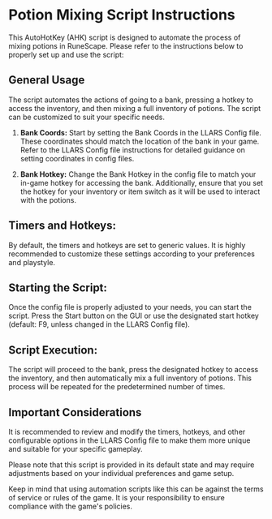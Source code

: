 # Potion Mixing Script Instructions
This AutoHotKey (AHK) script is designed to automate the process of mixing potions in RuneScape. Please refer to the instructions below to properly set up and use the script:

## General Usage
The script automates the actions of going to a bank, pressing a hotkey to access the inventory, and then mixing a full inventory of potions. The script can be customized to suit your specific needs.

1. **Bank Coords:**
Start by setting the Bank Coords in the LLARS Config file. These coordinates should match the location of the bank in your game. Refer to the LLARS Config file instructions for detailed guidance on setting coordinates in config files.

2. **Bank Hotkey:**
Change the Bank Hotkey in the config file to match your in-game hotkey for accessing the bank. Additionally, ensure that you set the hotkey for your inventory or item switch as it will be used to interact with the potions.

## Timers and Hotkeys: 
By default, the timers and hotkeys are set to generic values. It is highly recommended to customize these settings according to your preferences and playstyle.

## Starting the Script: 
Once the config file is properly adjusted to your needs, you can start the script. Press the Start button on the GUI or use the designated start hotkey (default: F9, unless changed in the LLARS Config file).

## Script Execution: 
The script will proceed to the bank, press the designated hotkey to access the inventory, and then automatically mix a full inventory of potions. This process will be repeated for the predetermined number of times.

## Important Considerations
It is recommended to review and modify the timers, hotkeys, and other configurable options in the LLARS Config file to make them more unique and suitable for your specific gameplay.

Please note that this script is provided in its default state and may require adjustments based on your individual preferences and game setup.

Keep in mind that using automation scripts like this can be against the terms of service or rules of the game. It is your responsibility to ensure compliance with the game's policies.
